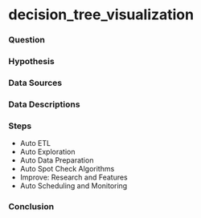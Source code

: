 # decision_tree_visualization

### Question



### Hypothesis



### Data Sources



### Data Descriptions



### Steps

- Auto ETL
- Auto Exploration
- Auto Data Preparation
- Auto Spot Check Algorithms
- Improve: Research and Features
- Auto Scheduling and Monitoring

### Conclusion




